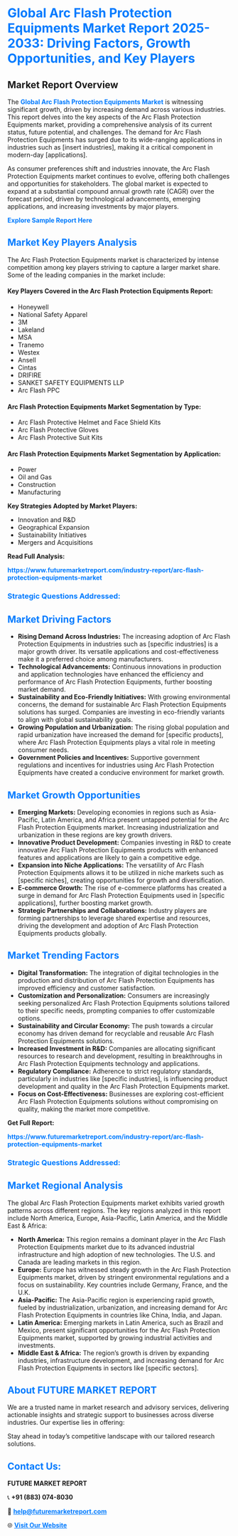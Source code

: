 <h1 style="color: #007BFF;">Global Arc Flash Protection Equipments Market Report 2025-2033: Driving Factors, Growth Opportunities, and Key Players</h1>

<section id="overview">
<h2>Market Report Overview</h2>
<p>The <a href="https://www.futuremarketreport.com/industry-report/arc-flash-protection-equipments-market" style="color: #007BFF; text-decoration: none;"><strong>Global Arc Flash Protection Equipments Market</strong></a> is witnessing significant growth, driven by increasing demand across various industries. This report delves into the key aspects of the Arc Flash Protection Equipments market, providing a comprehensive analysis of its current status, future potential, and challenges. The demand for Arc Flash Protection Equipments has surged due to its wide-ranging applications in industries such as [insert industries], making it a critical component in modern-day [applications].</p>
<p>As consumer preferences shift and industries innovate, the Arc Flash Protection Equipments market continues to evolve, offering both challenges and opportunities for stakeholders. The global market is expected to expand at a substantial compound annual growth rate (CAGR) over the forecast period, driven by technological advancements, emerging applications, and increasing investments by major players.</p>
</section>

<section id="overview">
<p><a href="https://www.futuremarketreport.com/request-sample/reportId=108716" style="color: #007BFF; text-decoration: none;"><strong>Explore Sample Report Here</strong></a></p>
</section>

<section id="key-players">
<h2 style="color: #007BFF;">Market Key Players Analysis</h2>
<p>The Arc Flash Protection Equipments market is characterized by intense competition among key players striving to capture a larger market share. Some of the leading companies in the market include:</p>
<h4>Key Players Covered in the Arc Flash Protection Equipments Report:</h4>
<ul><li>Honeywell</li><li>National Safety Apparel</li><li>3M</li><li>Lakeland</li><li>MSA</li><li>Tranemo</li><li>Westex</li><li>Ansell</li><li>Cintas</li><li>DRIFIRE</li><li>SANKET SAFETY EQUIPMENTS LLP</li><li>Arc Flash PPC</li></ul>
<h4>Arc Flash Protection Equipments Market Segmentation by Type:</h4>
<ul><li>Arc Flash Protective Helmet and Face Shield Kits</li><li>Arc Flash Protective Gloves</li><li>Arc Flash Protective Suit Kits</li></ul>

<h4>Arc Flash Protection Equipments Market Segmentation by Application:</h4>
<ul><li>Power</li><li>Oil and Gas</li><li>Construction</li><li>Manufacturing</li></ul>
<p><strong>Key Strategies Adopted by Market Players:</strong></p>
<ul>
<li>Innovation and R&D</li>
<li>Geographical Expansion</li>
<li>Sustainability Initiatives</li>
<li>Mergers and Acquisitions</li>
</ul>
</section>

<section>
<p><strong>Read Full Analysis: </strong></p><a href="https://www.futuremarketreport.com/industry-report/arc-flash-protection-equipments-market" style="color: #007BFF; text-decoration: none;"><strong>https://www.futuremarketreport.com/industry-report/arc-flash-protection-equipments-market</strong></a>
<h3 style="color: #007BFF;">Strategic Questions Addressed:</h3>
</section>

<section id="driving-factors">
<h2 style="color: #007BFF;">Market Driving Factors</h2>
<ul>
<li><strong>Rising Demand Across Industries:</strong> The increasing adoption of Arc Flash Protection Equipments in industries such as [specific industries] is a major growth driver. Its versatile applications and cost-effectiveness make it a preferred choice among manufacturers.</li>
<li><strong>Technological Advancements:</strong> Continuous innovations in production and application technologies have enhanced the efficiency and performance of Arc Flash Protection Equipments, further boosting market demand.</li>
<li><strong>Sustainability and Eco-Friendly Initiatives:</strong> With growing environmental concerns, the demand for sustainable Arc Flash Protection Equipments solutions has surged. Companies are investing in eco-friendly variants to align with global sustainability goals.</li>
<li><strong>Growing Population and Urbanization:</strong> The rising global population and rapid urbanization have increased the demand for [specific products], where Arc Flash Protection Equipments plays a vital role in meeting consumer needs.</li>
<li><strong>Government Policies and Incentives:</strong> Supportive government regulations and incentives for industries using Arc Flash Protection Equipments have created a conducive environment for market growth.</li>
</ul>
</section>

<section id="growth-opportunities">
<h2 style="color: #007BFF;">Market Growth Opportunities</h2>
<ul>
<li><strong>Emerging Markets:</strong> Developing economies in regions such as Asia-Pacific, Latin America, and Africa present untapped potential for the Arc Flash Protection Equipments market. Increasing industrialization and urbanization in these regions are key growth drivers.</li>
<li><strong>Innovative Product Development:</strong> Companies investing in R&D to create innovative Arc Flash Protection Equipments products with enhanced features and applications are likely to gain a competitive edge.</li>
<li><strong>Expansion into Niche Applications:</strong> The versatility of Arc Flash Protection Equipments allows it to be utilized in niche markets such as [specific niches], creating opportunities for growth and diversification.</li>
<li><strong>E-commerce Growth:</strong> The rise of e-commerce platforms has created a surge in demand for Arc Flash Protection Equipments used in [specific applications], further boosting market growth.</li>
<li><strong>Strategic Partnerships and Collaborations:</strong> Industry players are forming partnerships to leverage shared expertise and resources, driving the development and adoption of Arc Flash Protection Equipments products globally.</li>
</ul>
</section>

<section id="trending-factors">
<h2 style="color: #007BFF;">Market Trending Factors</h2>
<ul>
<li><strong>Digital Transformation:</strong> The integration of digital technologies in the production and distribution of Arc Flash Protection Equipments has improved efficiency and customer satisfaction.</li>
<li><strong>Customization and Personalization:</strong> Consumers are increasingly seeking personalized Arc Flash Protection Equipments solutions tailored to their specific needs, prompting companies to offer customizable options.</li>
<li><strong>Sustainability and Circular Economy:</strong> The push towards a circular economy has driven demand for recyclable and reusable Arc Flash Protection Equipments solutions.</li>
<li><strong>Increased Investment in R&D:</strong> Companies are allocating significant resources to research and development, resulting in breakthroughs in Arc Flash Protection Equipments technology and applications.</li>
<li><strong>Regulatory Compliance:</strong> Adherence to strict regulatory standards, particularly in industries like [specific industries], is influencing product development and quality in the Arc Flash Protection Equipments market.</li>
<li><strong>Focus on Cost-Effectiveness:</strong> Businesses are exploring cost-efficient Arc Flash Protection Equipments solutions without compromising on quality, making the market more competitive.</li>
</ul>
</section>

<section>
<p><strong>Get Full Report: </strong></p><a href="https://www.futuremarketreport.com/industry-report/arc-flash-protection-equipments-market" style="color: #007BFF; text-decoration: none;"><strong>https://www.futuremarketreport.com/industry-report/arc-flash-protection-equipments-market</strong></a>
<h3 style="color: #007BFF;">Strategic Questions Addressed:</h3>
</section>


<section id="regional-analysis">
<h2 style="color: #007BFF;">Market Regional Analysis</h2>
<p>The global Arc Flash Protection Equipments market exhibits varied growth patterns across different regions. The key regions analyzed in this report include North America, Europe, Asia-Pacific, Latin America, and the Middle East & Africa:</p>
<ul>
<li><strong>North America:</strong> This region remains a dominant player in the Arc Flash Protection Equipments market due to its advanced industrial infrastructure and high adoption of new technologies. The U.S. and Canada are leading markets in this region.</li>
<li><strong>Europe:</strong> Europe has witnessed steady growth in the Arc Flash Protection Equipments market, driven by stringent environmental regulations and a focus on sustainability. Key countries include Germany, France, and the U.K.</li>
<li><strong>Asia-Pacific:</strong> The Asia-Pacific region is experiencing rapid growth, fueled by industrialization, urbanization, and increasing demand for Arc Flash Protection Equipments in countries like China, India, and Japan.</li>
<li><strong>Latin America:</strong> Emerging markets in Latin America, such as Brazil and Mexico, present significant opportunities for the Arc Flash Protection Equipments market, supported by growing industrial activities and investments.</li>
<li><strong>Middle East & Africa:</strong> The region’s growth is driven by expanding industries, infrastructure development, and increasing demand for Arc Flash Protection Equipments in sectors like [specific sectors].</li>
</ul>
</section>

<footer>
<h2 style="color: #007BFF;">About FUTURE MARKET REPORT</h2>
<p>We are a trusted name in market research and advisory services, delivering actionable insights and strategic support to businesses across diverse industries. Our expertise lies in offering:</p>

<p>Stay ahead in today’s competitive landscape with our tailored research solutions.</p>

<h2 style="color: #007BFF;">Contact Us:</h2>
<p><strong>FUTURE MARKET REPORT</strong></p>
<p>📞 <strong>+91 (883) 074-8030</strong></p>
<p>📧 <strong><a href="mailto:help@futuremarketreport.com" style="color: #007BFF;">help@futuremarketreport.com</a></strong></p>
<p>🌐 <strong><a href="https://www.futuremarketreport.com/" style="color: #007BFF;">Visit Our Website</a></strong></p>
</footer>